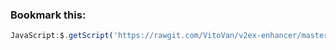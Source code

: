 ### Bookmark this:

```javascript
JavaScript:$.getScript('https://rawgit.com/VitoVan/v2ex-enhancer/master/v2excellent.min.js');
```
